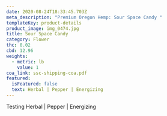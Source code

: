 ```yaml
---
date: 2020-08-24T18:33:45.703Z
meta_description: "Premium Oregon Hemp: Sour Space Candy "
templateKey: product-details
product_image: img_0474.jpg
title: Sour Space Candy
category: Flower
thc: 0.02
cbd: 12.96
weights:
  - metric: lb
    value: 1
coa_link: ssc-shipping-coa.pdf
featured:
  isFeatured: false
  text: Herbal | Pepper | Energizing
---
```

Testing Herbal | Pepper | Energizing